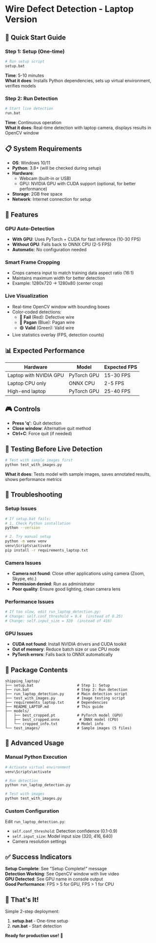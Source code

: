 # Wire Defect Detection - Laptop Version

## 🎯 Quick Start Guide

### Step 1: Setup (One-time)
```bash
# Run setup script
setup.bat
```
**Time**: 5-10 minutes  
**What it does**: Installs Python dependencies, sets up virtual environment, verifies models

### Step 2: Run Detection
```bash
# Start live detection
run.bat
```
**Time**: Continuous operation  
**What it does**: Real-time detection with laptop camera, displays results in OpenCV window

## 📋 System Requirements

- **OS**: Windows 10/11
- **Python**: 3.8+ (will be checked during setup)
- **Hardware**: 
  - Webcam (built-in or USB)
  - GPU: NVIDIA GPU with CUDA support (optional, for better performance)
- **Storage**: 2GB free space
- **Network**: Internet connection for setup

## 🚀 Features

### GPU Auto-Detection
- **With GPU**: Uses PyTorch + CUDA for fast inference (10-30 FPS)
- **Without GPU**: Falls back to ONNX CPU (2-5 FPS)
- **Automatic**: No configuration needed

### Smart Frame Cropping
- Crops camera input to match training data aspect ratio (16:1)
- Maintains maximum width for better detection
- Example: 1280x720 → 1280x80 (center crop)

### Live Visualization
- Real-time OpenCV window with bounding boxes
- Color-coded detections:
  - 🔴 **Fail** (Red): Defective wire
  - 🔵 **Pagan** (Blue): Pagan wire
  - 🟢 **Valid** (Green): Valid wire
- Live statistics overlay (FPS, detection counts)

## 📊 Expected Performance

| Hardware | Model | Expected FPS |
|----------|-------|--------------|
| Laptop with NVIDIA GPU | PyTorch GPU | 15-30 FPS |
| Laptop CPU only | ONNX CPU | 2-5 FPS |
| High-end laptop | PyTorch GPU | 25-40 FPS |

## 🎮 Controls

- **Press 'q'**: Quit detection
- **Close window**: Alternative quit method
- **Ctrl+C**: Force quit (if needed)

## 🧪 Testing Before Live Detection

```bash
# Test with sample images first
python test_with_images.py
```
**What it does**: Tests model with sample images, saves annotated results, shows performance metrics

## 🚨 Troubleshooting

### Setup Issues
```bash
# If setup.bat fails:
# 1. Check Python installation
python --version

# 2. Try manual setup
python -m venv venv
venv\Scripts\activate
pip install -r requirements_laptop.txt
```

### Camera Issues
- **Camera not found**: Close other applications using camera (Zoom, Skype, etc.)
- **Permission denied**: Run as administrator
- **Poor quality**: Ensure good lighting, clean camera lens

### Performance Issues
```bash
# If too slow, edit run_laptop_detection.py:
# Change: self.conf_threshold = 0.4  (instead of 0.25)
# Change: self.input_size = 320  (instead of 416)
```

### GPU Issues
- **CUDA not found**: Install NVIDIA drivers and CUDA toolkit
- **Out of memory**: Reduce batch size or use CPU mode
- **PyTorch errors**: Falls back to ONNX automatically

## 📁 Package Contents

```
shipping_laptop/
├── setup.bat                    # Step 1: Setup
├── run.bat                      # Step 2: Run detection
├── run_laptop_detection.py      # Main detection script
├── test_with_images.py          # Image testing script
├── requirements_laptop.txt      # Dependencies
├── README_LAPTOP.md             # This guide
├── models/
│   ├── best_cropped.pt          # PyTorch model (GPU)
│   ├── best_cropped.onnx         # ONNX model (CPU)
│   └── cropped_info.txt         # Model info
└── test_images/                 # Sample images (5 files)
```

## 🔧 Advanced Usage

### Manual Python Execution
```bash
# Activate virtual environment
venv\Scripts\activate

# Run detection
python run_laptop_detection.py

# Test with images
python test_with_images.py
```

### Custom Configuration
Edit `run_laptop_detection.py`:
- `self.conf_threshold`: Detection confidence (0.1-0.9)
- `self.input_size`: Model input size (320, 416, 640)
- Camera resolution settings

## ✅ Success Indicators

**Setup Complete**: See "Setup Complete!" message  
**Detection Working**: See OpenCV window with live video  
**GPU Detected**: See GPU name in console output  
**Good Performance**: FPS > 5 for GPU, FPS > 1 for CPU  

## 🎉 That's It!

Simple 2-step deployment:
1. **setup.bat** - One-time setup
2. **run.bat** - Start detection

**Ready for production use!** 🚀
